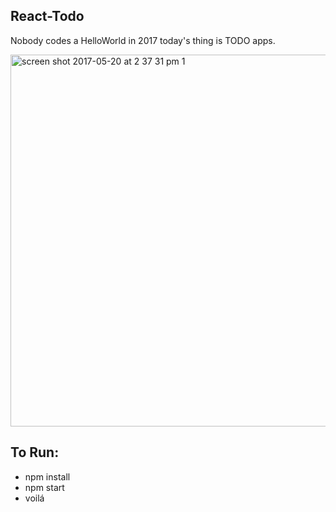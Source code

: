 ## React-Todo
Nobody codes a HelloWorld in 2017 today's thing is TODO apps.

<img width="595" alt="screen shot 2017-05-20 at 2 37 31 pm 1" src="https://cloud.githubusercontent.com/assets/7410981/26279475/fbc7c546-3d69-11e7-84e2-df3c79b7dc3f.png">

## To Run:
* npm install
* npm start
* voilá
